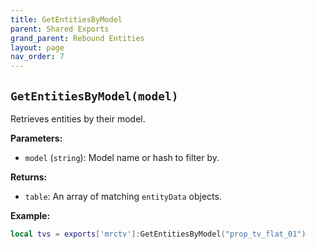 ```yaml
--- 
title: GetEntitiesByModel 
parent: Shared Exports 
grand_parent: Rebound Entities 
layout: page
nav_order: 7
--- 
```

## `GetEntitiesByModel(model)` 
Retrieves entities by their model.

**Parameters:**
- `model` (`string`): Model name or hash to filter by.

**Returns:**
- `table`: An array of matching `entityData` objects.

**Example:**
```lua
local tvs = exports['mrctv']:GetEntitiesByModel("prop_tv_flat_01")
```
